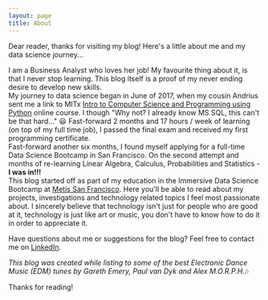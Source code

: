 ```yaml
---
layout: page
title: About
---
```


<p class="message">
  Dear reader, thanks for visiting my blog! 
Here's a little about me and my data science journey... 
</p>

I am a Business Analyst who loves her job! My favourite thing about it, is that I never stop learning. This blog itself is a proof of my never ending desire to develop new skills.  
My journey to data science began in June of 2017, when my cousin Andrius sent me a link to MITx [Intro to Computer Science and Programming using Python](https://www.edx.org/course/introduction-computer-science-mitx-6-00-1x-11) online course. I though "Why not? I already know MS SQL, this can't be that hard..." :smiley:    Fast-forward 2 months and 17 hours / week of learning (on top of my full time job), I passed the final exam and received my first programming certificate.  
Fast-forward another six months, I found myself applying for a full-time Data Science Bootcamp in San Francisco.  On the second attempt and months of re-learning Linear Algebra, Calculus, Probabilities and Statistics - **I was in!!!**  
 This blog started off as part of my education in the Immersive Data Science Bootcamp at [Metis San Francisco](https://www.thisismetis.com/). Here you'll be able to read about my projects, investigations and technology related topics I feel most passionate about.
I sincerely believe that technology isn't just for people who are good at it, technology is just like art or music, you don't have to know how to do it in order to appreciate it.

Have questions about me or suggestions for the blog? Feel free to contact me on [LinkedIn](https://www.linkedin.com/in/auste-mastaviciute-59a58a54/).

*This blog was created while listing to some of the best Electronic Dance Music (EDM) tunes by Gareth Emery, Paul van Dyk and Alex M.O.R.P.H.*:notes:  

Thanks for reading!
